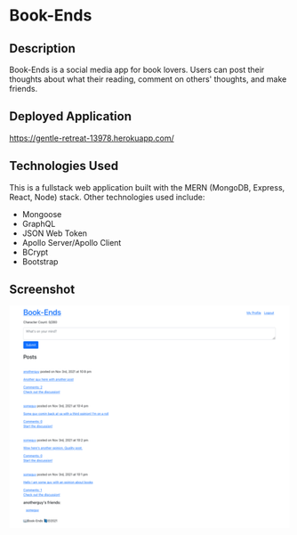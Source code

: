# Book-Ends

## Description

Book-Ends is a social media app for book lovers. Users can post their thoughts about what their reading, comment on others' thoughts, and make friends. 

## Deployed Application

https://gentle-retreat-13978.herokuapp.com/

## Technologies Used

This is a fullstack web application built with the MERN (MongoDB, Express, React, Node) stack. Other technologies used include:
* Mongoose 
* GraphQL
* JSON Web Token
* Apollo Server/Apollo Client
* BCrypt
* Bootstrap

## Screenshot

![Book-Ends Screenshot](/client/src/Images/book-ends-screenshot.png "Book-Ends Screenshot")